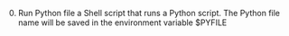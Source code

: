 0. Run Python file
a Shell script that runs a Python script.
The Python file name will be saved in the environment variable $PYFILE
